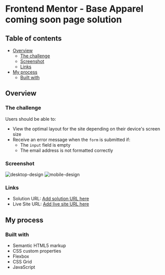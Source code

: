 # Frontend Mentor - Base Apparel coming soon page solution

## Table of contents

- [Overview](#overview)
  - [The challenge](#the-challenge)
  - [Screenshot](#screenshot)
  - [Links](#links)
- [My process](#my-process)
  - [Built with](#built-with)
  


## Overview

### The challenge

Users should be able to:

- View the optimal layout for the site depending on their device's screen size
- Receive an error message when the `form` is submitted if:
  - The `input` field is empty
  - The email address is not formatted correctly

### Screenshot

![desktop-design](https://user-images.githubusercontent.com/97567643/210806905-f7c88b48-0d5d-4919-8464-988f4745663d.jpg)
![mobile-design](https://user-images.githubusercontent.com/97567643/210806945-b0296bd4-5844-443a-828b-c4ebf51b4ace.jpg)

### Links

- Solution URL: [Add solution URL here](https://your-solution-url.com)
- Live Site URL: [Add live site URL here](https://your-live-site-url.com)

## My process

### Built with

- Semantic HTML5 markup
- CSS custom properties
- Flexbox
- CSS Grid
- JavaScript

